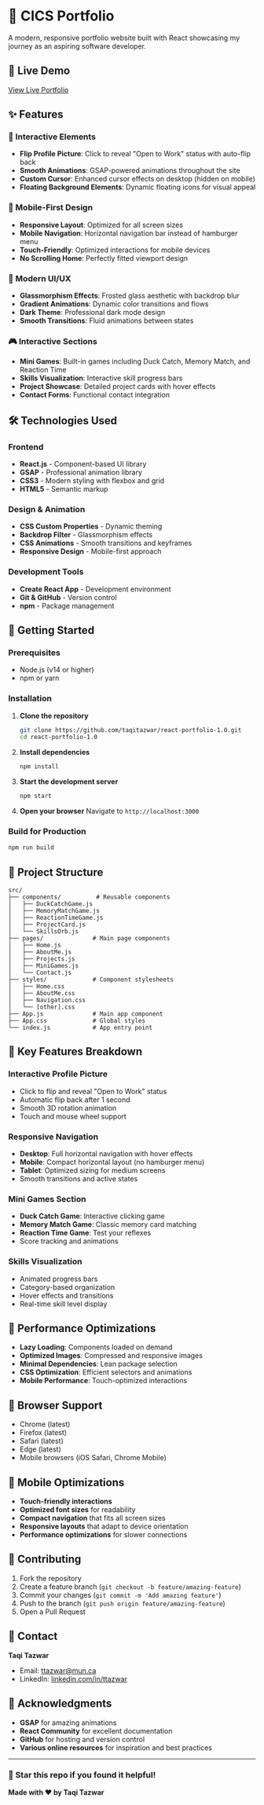 # 🦆 CICS Portfolio

A modern, responsive portfolio website built with React showcasing my journey as an aspiring software developer.

## 🚀 Live Demo

[View Live Portfolio](https://taqitazwar.com)

## ✨ Features

### 🎯 Interactive Elements
- **Flip Profile Picture**: Click to reveal "Open to Work" status with auto-flip back
- **Smooth Animations**: GSAP-powered animations throughout the site
- **Custom Cursor**: Enhanced cursor effects on desktop (hidden on mobile)
- **Floating Background Elements**: Dynamic floating icons for visual appeal

### 📱 Mobile-First Design
- **Responsive Layout**: Optimized for all screen sizes
- **Mobile Navigation**: Horizontal navigation bar instead of hamburger menu
- **Touch-Friendly**: Optimized interactions for mobile devices
- **No Scrolling Home**: Perfectly fitted viewport design

### 🎨 Modern UI/UX
- **Glassmorphism Effects**: Frosted glass aesthetic with backdrop blur
- **Gradient Animations**: Dynamic color transitions and flows
- **Dark Theme**: Professional dark mode design
- **Smooth Transitions**: Fluid animations between states

### 🎮 Interactive Sections
- **Mini Games**: Built-in games including Duck Catch, Memory Match, and Reaction Time
- **Skills Visualization**: Interactive skill progress bars
- **Project Showcase**: Detailed project cards with hover effects
- **Contact Forms**: Functional contact integration

## 🛠️ Technologies Used

### Frontend
- **React.js** - Component-based UI library
- **GSAP** - Professional animation library
- **CSS3** - Modern styling with flexbox and grid
- **HTML5** - Semantic markup

### Design & Animation
- **CSS Custom Properties** - Dynamic theming
- **Backdrop Filter** - Glassmorphism effects
- **CSS Animations** - Smooth transitions and keyframes
- **Responsive Design** - Mobile-first approach

### Development Tools
- **Create React App** - Development environment
- **Git & GitHub** - Version control
- **npm** - Package management

## 🚀 Getting Started

### Prerequisites
- Node.js (v14 or higher)
- npm or yarn

### Installation

1. **Clone the repository**
   ```bash
   git clone https://github.com/taqitazwar/react-portfolio-1.0.git
   cd react-portfolio-1.0
   ```

2. **Install dependencies**
   ```bash
   npm install
   ```

3. **Start the development server**
   ```bash
   npm start
   ```

4. **Open your browser**
   Navigate to `http://localhost:3000`

### Build for Production

```bash
npm run build
```

## 📁 Project Structure

```
src/
├── components/          # Reusable components
│   ├── DuckCatchGame.js
│   ├── MemoryMatchGame.js
│   ├── ReactionTimeGame.js
│   ├── ProjectCard.js
│   └── SkillsOrb.js
├── pages/              # Main page components
│   ├── Home.js
│   ├── AboutMe.js
│   ├── Projects.js
│   ├── MiniGames.js
│   └── Contact.js
├── styles/             # Component stylesheets
│   ├── Home.css
│   ├── AboutMe.css
│   ├── Navigation.css
│   └── [other].css
├── App.js              # Main app component
├── App.css             # Global styles
└── index.js            # App entry point
```

## 🎨 Key Features Breakdown

### Interactive Profile Picture
- Click to flip and reveal "Open to Work" status
- Automatic flip back after 1 second
- Smooth 3D rotation animation
- Touch and mouse wheel support

### Responsive Navigation
- **Desktop**: Full horizontal navigation with hover effects
- **Mobile**: Compact horizontal layout (no hamburger menu)
- **Tablet**: Optimized sizing for medium screens
- Smooth transitions and active states

### Mini Games Section
- **Duck Catch Game**: Interactive clicking game
- **Memory Match Game**: Classic memory card matching
- **Reaction Time Game**: Test your reflexes
- Score tracking and animations

### Skills Visualization
- Animated progress bars
- Category-based organization
- Hover effects and transitions
- Real-time skill level display

## 🚀 Performance Optimizations

- **Lazy Loading**: Components loaded on demand
- **Optimized Images**: Compressed and responsive images
- **Minimal Dependencies**: Lean package selection
- **CSS Optimization**: Efficient selectors and animations
- **Mobile Performance**: Touch-optimized interactions

## 🎯 Browser Support

- Chrome (latest)
- Firefox (latest)
- Safari (latest)
- Edge (latest)
- Mobile browsers (iOS Safari, Chrome Mobile)

## 📱 Mobile Optimizations

- **Touch-friendly interactions**
- **Optimized font sizes** for readability
- **Compact navigation** that fits all screen sizes
- **Responsive layouts** that adapt to device orientation
- **Performance optimizations** for slower connections

## 🤝 Contributing

1. Fork the repository
2. Create a feature branch (`git checkout -b feature/amazing-feature`)
3. Commit your changes (`git commit -m 'Add amazing feature'`)
4. Push to the branch (`git push origin feature/amazing-feature`)
5. Open a Pull Request

## 📧 Contact

**Taqi Tazwar**
- Email: [ttazwar@mun.ca](mailto:ttazwar@mun.ca)
- LinkedIn: [linkedin.com/in/ttazwar](https://linkedin.com/in/ttazwar)

## 🙏 Acknowledgments

- **GSAP** for amazing animations
- **React Community** for excellent documentation
- **GitHub** for hosting and version control
- **Various online resources** for inspiration and best practices

---

### 🌟 Star this repo if you found it helpful!

**Made with ❤️ by Taqi Tazwar**
